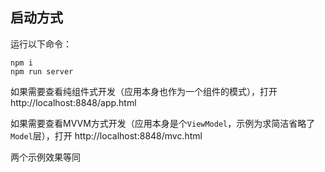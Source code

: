 ## 启动方式

运行以下命令：

```shell
npm i
npm run server
```

如果需要查看纯组件式开发（应用本身也作为一个组件的模式），打开 http://localhost:8848/app.html

如果需要查看MVVM方式开发（应用本身是个`ViewModel`，示例为求简洁省略了`Model`层），打开 http://localhost:8848/mvc.html

两个示例效果等同
